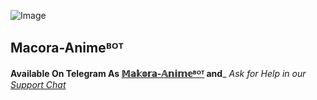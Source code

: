 ![Image](https://i.imgur.com/ErTVdOY.jpeg)

## Macora-Animeᴮᴼᵀ






**Available On Telegram As 
[𝕄𝕒𝕜𝕠𝕣𝕒-𝔸𝕟𝕚𝕞𝕖ᴮᴼᵀ](https://t.me/makorA_bot) and**_
_Ask for Help in our [Support Chat](https://t.me/maKorachatAccess)_
